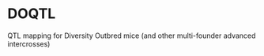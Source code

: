 DOQTL
=====

QTL mapping for Diversity Outbred mice (and other multi-founder advanced intercrosses)
